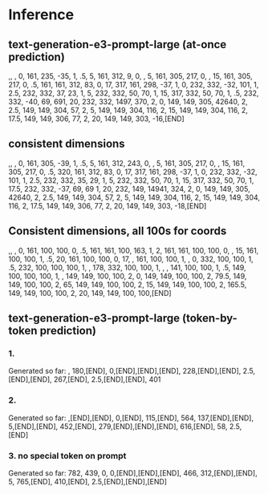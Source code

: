 # Inference

## text-generation-e3-prompt-large (at-once prediction)
,, , 
0, 161, 235, -35, 1, 
.5, 5, 161, 312, 9, 0, 
, 5, 161, 305, 217, 0, 
, 15, 161, 305, 217, 0, 
.5, 161, 161, 312, 83, 
0, 17, 317, 161, 298, -37, 
1, 0, 232, 332, -32, 101, 
1, 2.5, 232, 332, 37, 23, 
1, 5, 232, 332, 50, 70, 
1, 15, 317, 332, 50, 70, 
1, .5, 232, 332, -40, 69, 
691, 20, 232, 332, 1497, 370, 
2, 0, 149, 149, 305, 42640, 
2, 2.5, 149, 149, 304, 57, 
2, 5, 149, 149, 304, 116, 
2, 15, 149, 149, 304, 116, 
2, 17.5, 149, 149, 306, 77, 
2, 20, 149, 149, 303, -16,[END]

## consistent dimensions
,, , 0, 161, 305, -39, 1, 
.5, 5, 161, 312, 243, 
0, , 5, 161, 305, 217, 
0, , 15, 161, 305, 217, 
0, .5, 320, 161, 312, 83, 
0, 17, 317, 161, 298, -37, 
1, 0, 232, 332, -32, 101, 
1, 2.5, 232, 332, 35, 29, 
1, 5, 232, 332, 50, 70, 
1, 15, 317, 332, 50, 70, 
1, 17.5, 232, 332, -37, 69, 69
1, 20, 232, 149, 14941, 324, 
2, 0, 149, 149, 305, 42640, 
2, 2.5, 149, 149, 304, 57, 
2, 5, 149, 149, 304, 116, 
2, 15, 149, 149, 304, 116, 
2, 17.5, 149, 149, 306, 77, 
2, 20, 149, 149, 303, -18,[END]

## Consistent dimensions, all 100s for coords
,, , 
0, 161, 100, 100, 0, 
.5, 161, 161, 100, 163, 
1, 2, 161, 161, 100, 100, 
0, , 15, 161, 100, 100, 
1, .5, 20, 161, 100, 100, 
0, 17, , 161, 100, 100, 1, , 
0, 332, 100, 100, 
1, .5, 232, 100, 100, 100, 
1, , 178, 332, 100, 100, 
1, , , 141, 100, 100, 
1, .5, 149, 100, 100, 100, 
1, , 149, 149, 100, 100, 
2, 0, 149, 149, 100, 100, 
2, 79.5, 149, 149, 100, 100, 
2, 65, 149, 149, 100, 100, 
2, 15, 149, 149, 100, 100, 
2, 165.5, 149, 149, 100, 100, 
2, 20, 149, 149, 100, 100,[END]

## text-generation-e3-prompt-large (token-by-token prediction)

### 1.
Generated so far: , 180,[END], 0,[END],[END],[END], 228,[END],[END], 2.5,[END],[END], 267,[END], 2.5,[END],[END], 401

### 2.
Generated so far: ,[END],[END], 0,[END], 115,[END], 564, 137,[END],[END], 5,[END],[END], 452,[END], 279,[END],[END],[END], 616,[END], 58, 2.5,[END]

### 3. no special token on prompt
Generated so far:  782, 439, 0, 0,[END],[END],[END], 466, 312,[END],[END], 5, 765,[END], 410,[END], 2.5,[END],[END],[END]